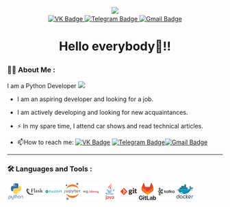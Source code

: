 <div id="header" align="center">
  <img src="https://media.giphy.com/media/2IudUHdI075HL02Pkk/giphy.gif" width=300"/>
</div>
<div id="badges" align="center">
  <a href="https://vk.com/id293317419">
    <img src="https://img.shields.io/static/v1?style=for-the-badge&message=VK&color=0077FF&logo=VK&logoColor=FFFFFF&label=" alt="VK Badge"/>
  </a>
  <a href="https://t.me/mishkafrvr">
    <img src="https://img.shields.io/static/v1?style=for-the-badge&message=Telegram&color=26A5E4&logo=Telegram&logoColor=FFFFFF&label=" alt="Telegram Badge"/>
  </a>
  <a href="mailto:miha23112003@gmail.com">
    <img src="https://img.shields.io/static/v1?style=for-the-badge&message=Gmail&color=EA4335&logo=Gmail&logoColor=FFFFFF&label=" alt="Gmail Badge"/>
  </a>
</div>
<h1>
  <p align="center">Hello everybody👋!!</p>
</h1> 

  ### :man_technologist: About Me :
  I am a Python Developer <img src="https://media.giphy.com/media/WUlplcMpOCEmTGBtBW/giphy.gif" width="30">
  - I am an aspiring developer and looking for a job.

-  I am actively developing and looking for new acquaintances.

- :zap: In my spare time, I attend car shows and read technical articles.

- :mailbox:How to reach me: [![VK Badge](https://img.shields.io/static/v1?style=for-the-badge&message=VK&color=0077FF&logo=VK&logoColor=FFFFFF&label=)](https://vk.com/id293317419) [![Telegram Badge](https://img.shields.io/static/v1?style=for-the-badge&message=Telegram&color=26A5E4&logo=Telegram&logoColor=FFFFFF&label=)](https://t.me/mishkafrvr)[![Gmail Badge](https://img.shields.io/static/v1?style=for-the-badge&message=Gmail&color=EA4335&logo=Gmail&logoColor=FFFFFF&label=)](mailto:miha23112003@gmail.com)
  
---
### :hammer_and_wrench: Languages and Tools :
<div>
  <img src="https://github.com/devicons/devicon/blob/master/icons/python/python-original-wordmark.svg" title="Python" **alt="Python" width="40" height="40"/>
  <img src="https://github.com/devicons/devicon/blob/master/icons/flask/flask-original-wordmark.svg" title="Flask" **alt="Flask" width="40" height="40"/>
  <img src="https://github.com/devicons/devicon/blob/master/icons/fastapi/fastapi-original-wordmark.svg" title="FastAPI" **alt="FastAPI" width="40" height="40"/>
  <img src="https://github.com/devicons/devicon/blob/master/icons/jupyter/jupyter-original-wordmark.svg" title="Jupyter Notebook" **alt="Jupyter Notebook" width="40" height="40"/>
  <img src="https://github.com/devicons/devicon/blob/master/icons/sqlalchemy/sqlalchemy-original-wordmark.svg" title="SQLAlchemy" **alt="SQLAlchemy" width="40" height="40"/>
  <img src="https://github.com/devicons/devicon/blob/master/icons/java/java-original-wordmark.svg" title="Java" alt="Java" width="40" height="40"/>
  <img src="https://github.com/devicons/devicon/blob/master/icons/git/git-original-wordmark.svg" title="Git" **alt="Git" width="40" height="40"/>
  <img src="https://github.com/devicons/devicon/blob/master/icons/gitlab/gitlab-original-wordmark.svg" title="GitLab" **alt="GitLab" width="40" height="40"/>
  <img src="https://github.com/devicons/devicon/blob/master/icons/apachekafka/apachekafka-original-wordmark.svg" title="Apache Kafka" **alt="Apache Kafka" width="40" height="40"/>
  <img src = "https://github.com/devicons/devicon/blob/master/icons/docker/docker-original-wordmark.svg" title="docker" **alt="docker" width="40" height="40"/>
</div>
